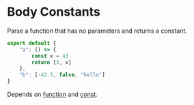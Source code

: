 # Body Constants

Parse a function that has no parameters and returns a constant.

```js
export default {
    "a": () => {
        const x = 43
        return [3, x]
    },
    "b": [-42.5, false, "hello"]
}
```

Depends on [function](./311-function.md) and [const](./212-const.md).
